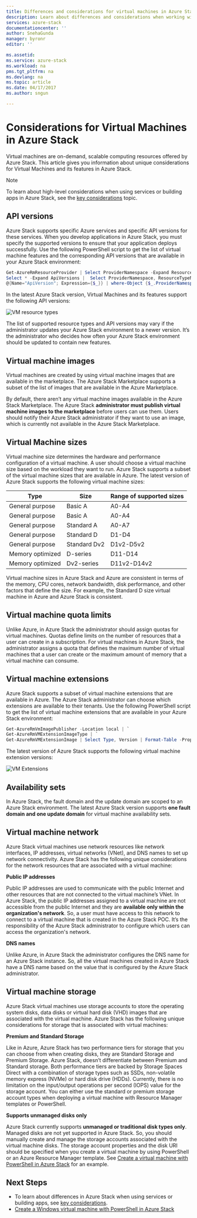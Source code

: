 ```yaml
---
title: Differences and considerations for virtual machines in Azure Stack | Microsoft Docs
description: Learn about differences and considerations when working with virtual machines in Azure Stack.
services: azure-stack
documentationcenter: ''
author: SnehaGunda
manager: byronr
editor: ''

ms.assetid:
ms.service: azure-stack
ms.workload: na
pms.tgt_pltfrm: na
ms.devlang: na
ms.topic: article
ms.date: 04/17/2017
ms.author: sngun

---
```


# Considerations for Virtual Machines in Azure Stack

Virtual machines are on-demand, scalable computing resources offered by Azure Stack. This article gives you information about unique considerations for Virtual Machines and its features in Azure Stack. 

> [!NOTE]
> To learn about high-level considerations when using services or building apps in Azure Stack, see the [key considerations](azure-stack-considerations.md) topic.

## API versions 

Azure Stack supports specific Azure services and specific API versions for these services. When you develop applications in Azure Stack, you must specify the supported versions to ensure that your application deploys successfully. Use the following PowerShell script to get the list of virtual machine features and the corresponding API versions that are available in your Azure Stack environment:

```powershell 
Get-AzureRmResourceProvider | Select ProviderNamespace -Expand ResourceTypes | `
Select * -Expand ApiVersions |  Select ProviderNamespace, ResourceTypeName, `
@{Name="ApiVersion"; Expression={$_}} | where-Object {$_.ProviderNamespace -like “Microsoft.compute”}
```

In the latest Azure Stack version, Virtual Machines and its features support the following API versions:

![VM resource types](media/azure-stack-vm-considerations/vm-resoource-types.png)
 
The list of supported resource types and API versions may vary if the administrator updates your Azure Stack environment to a newer version. It’s the administrator who decides how often your Azure Stack environment should be updated to contain new features.

## Virtual machine images

Virtual machines are created by using virtual machine images that are available in the marketplace. The Azure Stack Marketplace supports a subset of the list of images that are available in the Azure Marketplace. 

By default, there aren’t any virtual machine images available in the Azure Stack Marketplace. The Azure Stack **administrator must publish virtual machine images to the marketplace** before users can use them. Users should notify their Azure Stack administrator if they want to use an image, which is currently not available in the Azure Stack Marketplace.    

## Virtual Machine sizes 

Virtual machine size determines the hardware and performance configuration of a virtual machine. A user should choose a virtual machine size based on the workload they want to run. Azure Stack supports a subset of the virtual machine sizes that are available in Azure. The latest version of Azure Stack supports the following virtual machine sizes: 

| Type | Size | Range of supported sizes |
| --- | --- | --- |
|General purpose|Basic A|A0-A4|
|General purpose |Basic A|A0-A4|
|General purpose |Standard A|A0-A7|
|General purpose |Standard D|D1-D4|
|General purpose |Standard Dv2|D1v2-D5v2|
|Memory optimized|D-series|D11-D14|
|Memory optimized |Dv2-series|D11v2-D14v2|

Virtual machine sizes in Azure Stack and Azure are consistent in terms of the memory, CPU cores, network bandwidth, disk performance, and other factors that define the size. For example, the Standard D size virtual machine in Azure and Azure Stack is consistent. 

## Virtual machine quota limits

Unlike Azure, in Azure Stack the administrator should assign quotas for virtual machines. Quotas define limits on the number of resources that a user can create in a subscription. For virtual machines in Azure Stack, the administrator assigns a quota that defines the maximum number of virtual machines that a user can create or the maximum amount of memory that a virtual machine can consume.    

## Virtual machine extensions 

Azure Stack supports a subset of virtual machine extensions that are available in Azure. The Azure Stack administrator can choose which extensions are available to their tenants. Use the following PowerShell script to get the list of virtual machine extensions that are available in your Azure Stack environment:

```powershell 
Get-AzureRmVmImagePublisher -Location local | `
Get-AzureRmVMExtensionImageType | `
Get-AzureRmVMExtensionImage | Select Type, Version | Format-Table -Property * -AutoSize 
```

The latest version of Azure Stack supports the following virtual machine extension versions:

![VM Extensions](media/azure-stack-vm-considerations/vm-extensions.png)
 

## Availability sets 

In Azure Stack, the fault domain and the update domain are scoped to an Azure Stack environment. The latest Azure Stack version supports **one fault domain and one update domain** for virtual machine availability sets.

## Virtual machine network  

Azure Stack virtual machines use network resources like network interfaces, IP addresses, virtual networks (VNet), and DNS names to set up network connectivity. Azure Stack has the following unique considerations for the network resources that are associated with a virtual machine:

**Public IP addresses**

Public IP addresses are used to communicate with the public Internet and other resources that are not connected to the virtual machine’s VNet. In Azure Stack, the public IP addresses assigned to a virtual machine are not accessible from the public Internet and they are **available only within the organization's network**. So, a user must have access to this network to connect to a virtual machine that is created in the Azure Stack POC. It’s the responsibility of the Azure Stack administrator to configure which users can access the organization's network.  

**DNS names**

Unlike Azure, in Azure Stack the administrator configures the DNS name for an Azure Stack instance. So, all the virtual machines created in Azure Stack have a DNS name based on the value that is configured by the Azure Stack administrator.

## Virtual machine storage

Azure Stack virtual machines use storage accounts to store the operating system disks, data disks or virtual hard disk (VHD) images that are associated with the virtual machine. Azure Stack has the following unique considerations for storage that is associated with virtual machines:

**Premium and Standard Storage**

Like in Azure, Azure Stack has two performance tiers for storage that you can choose from when creating disks, they are Standard Storage and Premium Storage. Azure Stack, doesn’t differentiate between Premium and Standard storage. Both performance tiers are backed by Storage Spaces Direct with a combination of storage types such as SSDs, non-volatile memory express (NVMe) or hard disk drive (HDDs). 
Currently, there is no limitation on the input/output operations per second (IOPS) value for the storage account. You can either use the standard or premium storage account types when deploying a virtual machine with Resource Manager templates or PowerShell. 

**Supports unmanaged disks only**

Azure Stack currently supports **unmanaged or traditional disk types only**. Managed disks are not yet supported in Azure Stack. So, you should manually create and manage the storage accounts associated with the virtual machine disks. The storage account properties and the disk URI should be specified when you create a virtual machine by using PowerShell or an Azure Resource Manager template. See [Create a virtual machine with PowerShell in Azure Stack](azure-stack-quick-create-vm-powershell.md) for an example.


## Next Steps

* To learn about differences in Azure Stack when using services or building apps, see [key considerations](azure-stack-considerations.md).
* [Create a Windows virtual machine with PowerShell in Azure Stack](azure-stack-quick-create-vm-powershell.md)